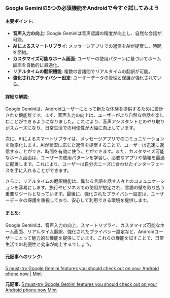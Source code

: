 ### Google Geminiの5つの必須機能をAndroidで今すぐ試してみよう

#### 主要ポイント:
- **音声入力の向上**: Google Geminiは音声認識の精度が向上し、自然な会話が可能。
- **AIによるスマートリプライ**: メッセージアプリでの返信をAIが提案し、時間を節約。
- **カスタマイズ可能なホーム画面**: ユーザーの使用パターンに基づいてホーム画面を自動的に最適化。
- **リアルタイムの翻訳機能**: 複数の言語間でリアルタイムの翻訳が可能。
- **強化されたプライバシー設定**: ユーザーデータの管理と保護が強化されている。

#### 詳細な解説:
Google Geminiは、Androidユーザーにとって新たな体験を提供するために設計された機能群です。まず、音声入力の向上は、ユーザーがより自然な会話を楽しむことができるようになりました。これにより、音声アシスタントとのやり取りがスムーズになり、日常生活での利便性が大幅に向上しています。

次に、AIによるスマートリプライは、メッセージアプリでのコミュニケーションを効率化します。AIが状況に応じた返信を提案することで、ユーザーは迅速に返信することができ、時間を有効に使うことができます。また、カスタマイズ可能なホーム画面は、ユーザーの使用パターンを学習し、必要なアプリや情報を最適に配置します。これにより、ユーザーは自分のニーズに合わせたインターフェースを手に入れることができます。

さらに、リアルタイムの翻訳機能は、異なる言語を話す人々とのコミュニケーションを容易にします。旅行やビジネスでの使用が想定され、言語の壁を取り払う重要なツールとなっています。最後に、強化されたプライバシー設定は、ユーザーデータの保護を重視しており、安心して利用できる環境を提供します。

#### まとめ:
Google Geminiは、音声入力の向上、スマートリプライ、カスタマイズ可能なホーム画面、リアルタイム翻訳、強化されたプライバシー設定など、Androidユーザーにとって魅力的な機能を提供しています。これらの機能を試すことで、日常生活での利便性と効率が向上するでしょう。

#### 元記事へのリンク:
[5 must-try Google Gemini features you should check out on your Android phone now | Mint](https://www.livemint.com/technology/tech-news/5-must-try-google-gemini-features-you-should-check-out-on-your-android-phone-now-1169784567890.html)

**元記事:** [5 must-try Google Gemini features you should check out on your Android phone now Mint](https://www.livemint.com/technology/tech-news/5-must-try-google-gemini-features-you-should-check-out-on-your-android-phone-now-11746711358567.html)